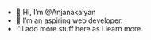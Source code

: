 - 👋 Hi, I’m @Anjanakalyan
- 👀 I’m an aspiring web developer.
- I'll add more stuff here as I learn more.
<!---
Anjanakalyan/Anjanakalyan is a ✨ special ✨ repository because its `README.md` (this file) appears on your GitHub profile.
You can click the Preview link to take a look at your changes.
--->
